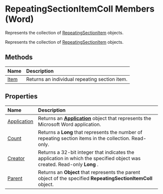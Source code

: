 
# RepeatingSectionItemColl Members (Word)
Represents the collection of [RepeatingSectionItem](62a6f325-5c69-f360-9fed-8155ec2bccd0.md) objects.

Represents the collection of [RepeatingSectionItem](62a6f325-5c69-f360-9fed-8155ec2bccd0.md) objects.


## Methods



|**Name**|**Description**|
|:-----|:-----|
|[Item](7401831b-c0b1-42ac-bc68-0a29aa353009.md)|Returns an individual repeating section item.|

## Properties



|**Name**|**Description**|
|:-----|:-----|
|[Application](342b3f09-b56f-b56c-6f3b-b061568d93df.md)|Returns an  **[Application](d1cf6f8f-4e88-bf01-93b4-90a83f79cb44.md)** object that represents the Microsoft Word application.|
|[Count](5aae3dff-c8fe-7bc2-1370-7bcdaa8bd712.md)|Returns a  **Long** that represents the number of repeating section items in the collection. Read-only.|
|[Creator](72b6ba88-b5f2-6516-9b30-de1d24c90f0c.md)|Returns a 32-bit integer that indicates the application in which the specified object was created. Read-only  **Long** .|
|[Parent](514ad879-ab7a-2234-c4a8-f8ef9244473f.md)|Returns an  **Object** that represents the parent object of the specified **RepeatingSectionItemColl** object.|
